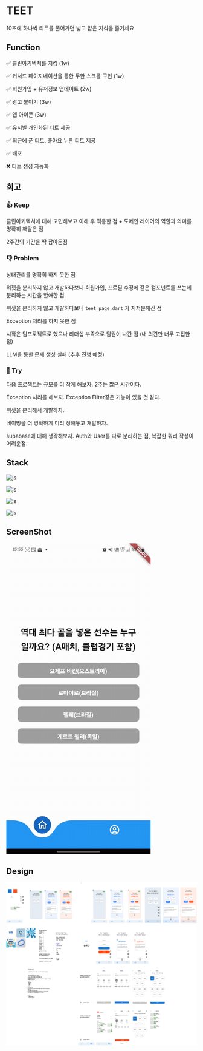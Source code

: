 # TEET

10초에 하나씩 티트를 풀어가면 넓고 얕은 지식을 즐기세요

## Function

✅ 클린아키텍쳐를 지킴 (1w)

✅ 커서드 페이지네이션을 통한 무한 스크롤 구현 (1w)

✅ 회원가입 + 유저정보 업데이트 (2w)

✅ 광고 붙이기 (3w)

✅ 앱 아이콘 (3w)

✅ 유저별 개인화된 티트 제공

✅ 최근에 푼 티트, 좋아요 누른 티트 제공

✅ 배포

❌ 티트 생성 자동화

## 회고

### 👍 Keep

클린아키텍쳐에 대해 고민해보고 이해 후 적용한 점 + 도메인 레이어의 역할과 의미를 명확히 깨달은 점

2주간의 기간을 딱 잡아둔점

### 👎 Problem

상태관리를 명확히 하지 못한 점

위젯을 분리하지 않고 개발하다보니 회원가입, 프로필 수정에 같은 컴포넌트를 쓰는데 분리하는 시간을 할애한 점

위젯을 분리하지 않고 개발하다보니 `teet_page.dart` 가 지저분해진 점

Exception 처리를 하지 못한 점

시작은 팀프로젝트로 했으나 리더십 부족으로 팀원이 나간 점 (내 의견만 너무 고집한 점)

LLM을 통한 문제 생성 실패 (추후 진행 예정)

### 💪 Try

다음 프로젝트는 규모를 더 작게 해보자. 2주는 짧은 시간이다.

Exception 처리를 해보자. Exception Filter같은 기능이 있을 것 같다.

위젯을 분리해서 개발하자.

네이밍을 더 명확하게 미리 정해놓고 개발하자.

supabase에 대해 생각해보자. Auth와 User를 따로 분리하는 점, 복잡한 쿼리 작성이 어려운점.

## Stack

![js](https://img.shields.io/badge/framework-flutter-3F51B5)

![js](https://img.shields.io/badge/server-supabase-3F51B5)

![js](https://img.shields.io/badge/state--managemenet-riverpod-3F51B5)

![js](https://img.shields.io/badge/router-go--router-3F51B5)

## ScreenShot

![sample_screenshot](./deploy_res/sample_screenshot.gif)

## Design

![design_image](./deploy_res/design.png)
